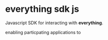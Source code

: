 # everything sdk js

Javascript SDK for interacting with **everything**.

enabling particpating applications to 
